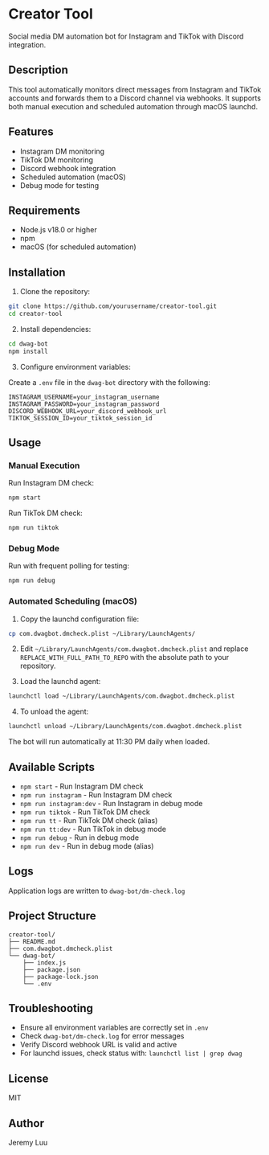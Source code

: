 # Creator Tool

Social media DM automation bot for Instagram and TikTok with Discord integration.

## Description

This tool automatically monitors direct messages from Instagram and TikTok accounts and forwards them to a Discord channel via webhooks. It supports both manual execution and scheduled automation through macOS launchd.

## Features

- Instagram DM monitoring
- TikTok DM monitoring  
- Discord webhook integration
- Scheduled automation (macOS)
- Debug mode for testing

## Requirements

- Node.js v18.0 or higher
- npm
- macOS (for scheduled automation)

## Installation

1. Clone the repository:
```bash
git clone https://github.com/yourusername/creator-tool.git
cd creator-tool
```

2. Install dependencies:
```bash
cd dwag-bot
npm install
```

3. Configure environment variables:

Create a `.env` file in the `dwag-bot` directory with the following:
```
INSTAGRAM_USERNAME=your_instagram_username
INSTAGRAM_PASSWORD=your_instagram_password
DISCORD_WEBHOOK_URL=your_discord_webhook_url
TIKTOK_SESSION_ID=your_tiktok_session_id
```

## Usage

### Manual Execution

Run Instagram DM check:
```bash
npm start
```

Run TikTok DM check:
```bash
npm run tiktok
```

### Debug Mode

Run with frequent polling for testing:
```bash
npm run debug
```

### Automated Scheduling (macOS)

1. Copy the launchd configuration file:
```bash
cp com.dwagbot.dmcheck.plist ~/Library/LaunchAgents/
```

2. Edit `~/Library/LaunchAgents/com.dwagbot.dmcheck.plist` and replace `REPLACE_WITH_FULL_PATH_TO_REPO` with the absolute path to your repository.

3. Load the launchd agent:
```bash
launchctl load ~/Library/LaunchAgents/com.dwagbot.dmcheck.plist
```

4. To unload the agent:
```bash
launchctl unload ~/Library/LaunchAgents/com.dwagbot.dmcheck.plist
```

The bot will run automatically at 11:30 PM daily when loaded.

## Available Scripts

- `npm start` - Run Instagram DM check
- `npm run instagram` - Run Instagram DM check
- `npm run instagram:dev` - Run Instagram in debug mode
- `npm run tiktok` - Run TikTok DM check
- `npm run tt` - Run TikTok DM check (alias)
- `npm run tt:dev` - Run TikTok in debug mode
- `npm run debug` - Run in debug mode
- `npm run dev` - Run in debug mode (alias)

## Logs

Application logs are written to `dwag-bot/dm-check.log`

## Project Structure

```
creator-tool/
├── README.md
├── com.dwagbot.dmcheck.plist
└── dwag-bot/
    ├── index.js
    ├── package.json
    ├── package-lock.json
    └── .env
```

## Troubleshooting

- Ensure all environment variables are correctly set in `.env`
- Check `dwag-bot/dm-check.log` for error messages
- Verify Discord webhook URL is valid and active
- For launchd issues, check status with: `launchctl list | grep dwag`

## License

MIT

## Author

Jeremy Luu
